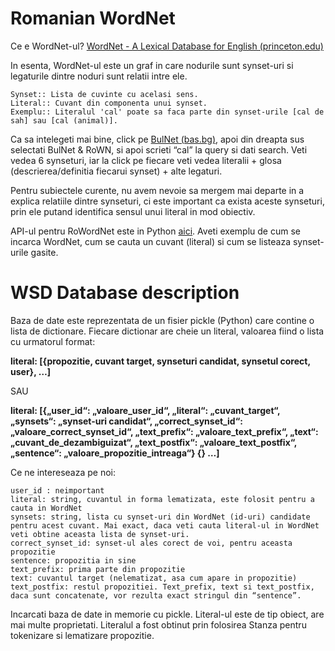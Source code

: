 # Romanian WordNet

Ce e WordNet-ul? [WordNet - A Lexical Database for English (princeton.edu)](https://wordnet.princeton.edu/)

 In esenta, WordNet-ul este un graf in care nodurile sunt synset-uri si legaturile dintre noduri sunt relatii intre ele.

    Synset:: Lista de cuvinte cu acelasi sens.
    Literal:: Cuvant din componenta unui synset.
    Exemplu:: Literalul 'cal' poate sa faca parte din synset-urile [cal de sah] sau [cal (animal)].

Ca sa intelegeti mai bine, click pe [BulNet (bas.bg)](http://dcl.bas.bg/bulnet/), apoi din dreapta sus selectati BulNet & RoWN, si apoi scrieti “cal” la query si dati search. Veti vedea 6 synseturi, iar la click pe fiecare veti vedea literalii + glosa (descrierea/definitia fiecarui synset) + alte legaturi.

 Pentru subiectele curente, nu avem nevoie sa mergem mai departe in a explica relatiile dintre synseturi, ci este important ca exista aceste synseturi, prin ele putand identifica sensul unui literal in mod obiectiv.

API-ul pentru RoWordNet este in Python [aici](https://github.com/dumitrescustefan/RoWordNet). Aveti exemplu de cum se incarca WordNet, cum se cauta un cuvant (literal) si cum se listeaza synset-urile gasite.

# WSD Database description

 Baza de date este reprezentata de un fisier pickle (Python) care contine o lista de dictionare. Fiecare dictionar are cheie un literal, valoarea fiind o lista cu urmatorul format:

**literal: [{propozitie, cuvant target, synseturi candidat, synsetul corect, user}, …]**

SAU

**literal: [{„user_id“: „valoare_user_id“, „literal“: „cuvant_target“, „synsets“: „synset-uri candidat“, „correct_synset_id“: „valoare_correct_synset_id“, „text_prefix“: „valoare_text_prefix“, „text“: „cuvant_de_dezambiguizat“, „text_postfix“: „valoare_text_postfix“, „sentence“: „valoare_propozitie_intreaga“} {} …]**

 Ce ne intereseaza pe noi:

    user_id : neimportant
    literal: string, cuvantul in forma lematizata, este folosit pentru a cauta in WordNet
    synsets: string, lista cu synset-uri din WordNet (id-uri) candidate pentru acest cuvant. Mai exact, daca veti cauta literal-ul in WordNet veti obtine aceasta lista de synset-uri.
    correct_synset_id: synset-ul ales corect de voi, pentru aceasta propozitie
    sentence: propozitia in sine
    text_prefix: prima parte din propozitie
    text: cuvantul target (nelematizat, asa cum apare in propozitie)
    text_postfix: restul propozitiei. Text_prefix, text si text_postfix, daca sunt concatenate, vor rezulta exact stringul din “sentence”.

Incarcati baza de date in memorie cu pickle. Literal-ul este de tip obiect, are mai multe proprietati. Literalul a fost obtinut prin folosirea Stanza pentru tokenizare si lematizare propozitie. 
